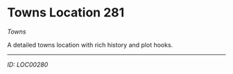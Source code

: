 # Towns Location 281

*Towns*

A detailed towns location with rich history and plot hooks.

---
*ID: LOC00280*